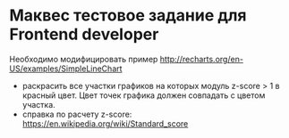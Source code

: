 # Маквес тестовое задание для Frontend developer

Необходимо модифицировать пример 
http://recharts.org/en-US/examples/SimpleLineChart 

- раскрасить все участки графиков на которых модуль z-score > 1 
в красный цвет. Цвет точек графика должен совпадать с цветом участка. 
- справка по расчету z-score: https://en.wikipedia.org/wiki/Standard_score
